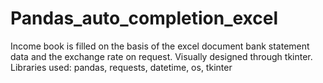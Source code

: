 # Pandas_auto_completion_excel
Income book is filled on the basis of the excel document bank statement data and the exchange rate on request. Visually designed through tkinter. Libraries used: pandas, requests, datetime, os, tkinter
